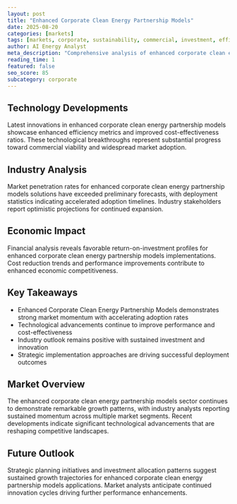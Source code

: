 ```yaml
---
layout: post
title: "Enhanced Corporate Clean Energy Partnership Models"
date: 2025-08-20
categories: [markets]
tags: [markets, corporate, sustainability, commercial, investment, efficiency]
author: AI Energy Analyst
meta_description: "Comprehensive analysis of enhanced corporate clean energy partnership models covering market trends, technology developments, and industry outlook. Discover key insights and future projections."
reading_time: 1
featured: false
seo_score: 85
subcategory: corporate
---
```


## Technology Developments

Latest innovations in enhanced corporate clean energy partnership models showcase enhanced efficiency metrics and improved cost-effectiveness ratios. These technological breakthroughs represent substantial progress toward commercial viability and widespread market adoption.

## Industry Analysis

Market penetration rates for enhanced corporate clean energy partnership models solutions have exceeded preliminary forecasts, with deployment statistics indicating accelerated adoption timelines. Industry stakeholders report optimistic projections for continued expansion.

## Economic Impact

Financial analysis reveals favorable return-on-investment profiles for enhanced corporate clean energy partnership models implementations. Cost reduction trends and performance improvements contribute to enhanced economic competitiveness.

## Key Takeaways

- Enhanced Corporate Clean Energy Partnership Models demonstrates strong market momentum with accelerating adoption rates
- Technological advancements continue to improve performance and cost-effectiveness
- Industry outlook remains positive with sustained investment and innovation
- Strategic implementation approaches are driving successful deployment outcomes

## Market Overview

The enhanced corporate clean energy partnership models sector continues to demonstrate remarkable growth patterns, with industry analysts reporting sustained momentum across multiple market segments. Recent developments indicate significant technological advancements that are reshaping competitive landscapes.

## Future Outlook

Strategic planning initiatives and investment allocation patterns suggest sustained growth trajectories for enhanced corporate clean energy partnership models applications. Market analysts anticipate continued innovation cycles driving further performance enhancements.

